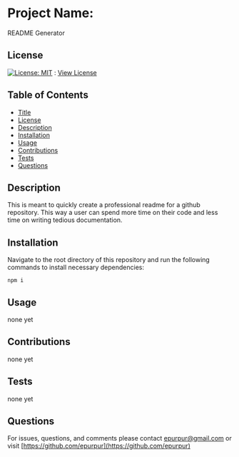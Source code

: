 
  # Project Name:

  README Generator

  ## License

  [![License: MIT](https://img.shields.io/badge/License-MIT-yellow.svg)](https://opensource.org/licenses/MIT) : [View License](https://opensource.org/licenses/MIT)

  ## Table of Contents

  - [Title](#Project-Name)
  - [License](#License)
  - [Description](#Description)
  - [Installation](#Installation)
  - [Usage](#Usage)
  - [Contributions](#Contributions)
  - [Tests](#Tests)
  - [Questions](#Questions)

  ## Description

  This is meant to quickly create a professional readme for a github repository. This way a user can spend more time on their code and less time on writing tedious documentation.

  ## Installation

  Navigate to the root directory of this repository and run the following commands to install necessary dependencies:

    npm i

  ## Usage

  none yet

  ## Contributions 

  none yet

  ## Tests 

  none yet

  ## Questions 

  For issues, questions, and comments please contact epurpur@gmail.com or visit [https://github.com/epurpur](https://github.com/epurpur) 
  